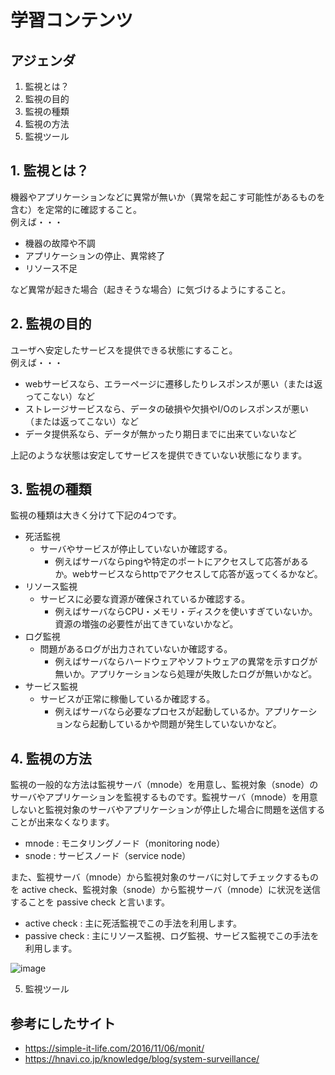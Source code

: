 # 学習コンテンツ
## アジェンダ
1. 監視とは？
2. 監視の目的
3. 監視の種類
4. 監視の方法
5. 監視ツール
## 1. 監視とは？
機器やアプリケーションなどに異常が無いか（異常を起こす可能性があるものを含む）を定常的に確認すること。  
例えば・・・
 - 機器の故障や不調
 - アプリケーションの停止、異常終了
 - リソース不足
 
 など異常が起きた場合（起きそうな場合）に気づけるようにすること。

## 2. 監視の目的
ユーザへ安定したサービスを提供できる状態にすること。  
例えば・・・
 - webサービスなら、エラーページに遷移したりレスポンスが悪い（または返ってこない）など
 - ストレージサービスなら、データの破損や欠損やI/Oのレスポンスが悪い（または返ってこない）など
 - データ提供系なら、データが無かったり期日までに出来ていないなど

 上記のような状態は安定してサービスを提供できていない状態になります。
 
## 3. 監視の種類
監視の種類は大きく分けて下記の4つです。
 - 死活監視
   - サーバやサービスが停止していないか確認する。
     - 例えばサーバならpingや特定のポートにアクセスして応答があるか。webサービスならhttpでアクセスして応答が返ってくるかなど。 
 - リソース監視
   - サービスに必要な資源が確保されているか確認する。
     - 例えばサーバならCPU・メモリ・ディスクを使いすぎていないか。資源の増強の必要性が出てきていないかなど。
 - ログ監視
   - 問題があるログが出力されていないか確認する。
     - 例えばサーバならハードウェアやソフトウェアの異常を示すログが無いか。アプリケーションなら処理が失敗したログが無いかなど。
 - サービス監視
   - サービスが正常に稼働しているか確認する。
     - 例えばサーバなら必要なプロセスが起動しているか。アプリケーションなら起動しているかや問題が発生していないかなど。

## 4. 監視の方法
監視の一般的な方法は監視サーバ（mnode）を用意し、監視対象（snode）のサーバやアプリケーションを監視するものです。監視サーバ（mnode）を用意しないと監視対象のサーバやアプリケーションが停止した場合に問題を送信することが出来なくなります。
- mnode : モニタリングノード（monitoring node）
- snode : サービスノード（service node）

また、監視サーバ（mnode）から監視対象のサーバに対してチェックするものを active check、監視対象（snode）から監視サーバ（mnode）に状況を送信することを passive check と言います。
- active check  : 主に死活監視でこの手法を利用します。
- passive check : 主にリソース監視、ログ監視、サービス監視でこの手法を利用します。

![image](https://user-images.githubusercontent.com/91726058/207789117-d9860bf1-14c7-4746-bbd8-ae43c0a9e37c.png)


5. 監視ツール

## 参考にしたサイト
* https://simple-it-life.com/2016/11/06/monit/
* https://hnavi.co.jp/knowledge/blog/system-surveillance/

